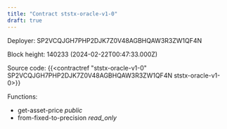 ```yaml
---
title: "Contract ststx-oracle-v1-0"
draft: true
---
```

Deployer: SP2VCQJGH7PHP2DJK7Z0V48AGBHQAW3R3ZW1QF4N


 



Block height: 140233 (2024-02-22T00:47:33.000Z)

Source code: {{<contractref "ststx-oracle-v1-0" SP2VCQJGH7PHP2DJK7Z0V48AGBHQAW3R3ZW1QF4N ststx-oracle-v1-0>}}

Functions:

* get-asset-price _public_
* from-fixed-to-precision _read_only_
